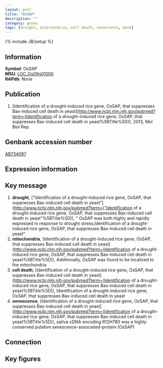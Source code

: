 ```yaml
---
layout: post
title: "OsSAP"
description: ""
category: genes
tags: [drought, mitochondria, cell death, senescence, Gene]
---
```

{% include JB/setup %}

## Information
__Symbol__: OsSAP  
__MSU__: [LOC_Os09g01000](http://rice.plantbiology.msu.edu/cgi-bin/ORF_infopage.cgi?orf=LOC_Os09g01000)  
__RAPdb__: None  

## Publication
1. [Identification of a drought-induced rice gene, OsSAP, that suppresses Bax-induced cell death in yeast](http://www.ncbi.nlm.nih.gov/pubmed?term=(Identification of a drought-induced rice gene, OsSAP, that suppresses Bax-induced cell death in yeast%5BTitle%5D)), 2013, Mol Biol Rep.

## Genbank accession number
[AB734097](http://www.ncbi.nlm.nih.gov/nuccore/AB734097)

## Expression information

## Key message
1. __drought__, ["Identification of a drought-induced rice gene, OsSAP, that suppresses Bax-induced cell death in yeast"](http://www.ncbi.nlm.nih.gov/pubmed?term=("Identification of a drought-induced rice gene, OsSAP, that suppresses Bax-induced cell death in yeast"%5BTitle%5D)), " OsSAP was both highly and rapidly expressed in response to drought stress,Identification of a drought-induced rice gene, OsSAP, that suppresses Bax-induced cell death in yeast"
2. __mitochondria__, [Identification of a drought-induced rice gene, OsSAP, that suppresses Bax-induced cell death in yeast](http://www.ncbi.nlm.nih.gov/pubmed?term=(Identification of a drought-induced rice gene, OsSAP, that suppresses Bax-induced cell death in yeast%5BTitle%5D)),  Additionally, OsSAP was found to be localized to the mitochondria
3. __cell death__, [Identification of a drought-induced rice gene, OsSAP, that suppresses Bax-induced cell death in yeast](http://www.ncbi.nlm.nih.gov/pubmed?term=(Identification of a drought-induced rice gene, OsSAP, that suppresses Bax-induced cell death in yeast%5BTitle%5D)), Identification of a drought-induced rice gene, OsSAP, that suppresses Bax-induced cell death in yeast
4. __senescence__, [Identification of a drought-induced rice gene, OsSAP, that suppresses Bax-induced cell death in yeast](http://www.ncbi.nlm.nih.gov/pubmed?term=(Identification of a drought-induced rice gene, OsSAP, that suppresses Bax-induced cell death in yeast%5BTitle%5D)),  sativa cDNA encoding R12H780 was a highly conserved putative senescence-associated-protein (OsSAP)

## Connection

## Key figures


